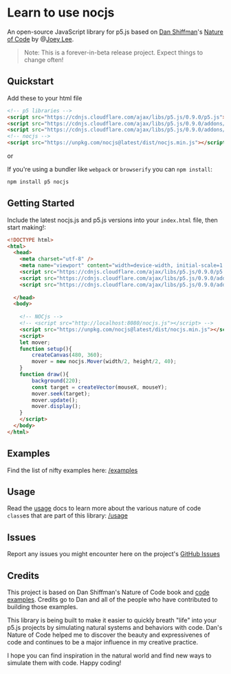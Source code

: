 # Learn to use nocjs

An open-source JavaScript library for p5.js based on [Dan Shiffman](https://shiffman.net/)'s [Nature of Code](https://natureofcode.com/) by @[Joey Lee](https://jk-lee.com/work/).

> Note: This is a forever-in-beta release project. Expect things to change often!

## Quickstart

Add these to your html file
```html
<!-- p5 libraries -->
<script src="https://cdnjs.cloudflare.com/ajax/libs/p5.js/0.9.0/p5.js"></script>
<script src="https://cdnjs.cloudflare.com/ajax/libs/p5.js/0.9.0/addons/p5.dom.min.js"></script>
<script src="https://cdnjs.cloudflare.com/ajax/libs/p5.js/0.9.0/addons/p5.sound.min.js"></script>
<!-- nocjs -->
<script src="https://unpkg.com/nocjs@latest/dist/nocjs.min.js"></script>
```

or 

If you're using a bundler like `webpack` or `browserify` you can `npm install`:

```sh
npm install p5 nocjs
```



## Getting Started

Include the latest nocjs.js and p5.js versions into your `index.html` file, then start making!:


```html
<!DOCTYPE html>
<html>
  <head>
    <meta charset="utf-8" />
    <meta name="viewport" content="width=device-width, initial-scale=1.0">
    <script src="https://cdnjs.cloudflare.com/ajax/libs/p5.js/0.9.0/p5.js"></script>
    <script src="https://cdnjs.cloudflare.com/ajax/libs/p5.js/0.9.0/addons/p5.dom.min.js"></script>
    <script src="https://cdnjs.cloudflare.com/ajax/libs/p5.js/0.9.0/addons/p5.sound.min.js"></script>
    
  </head>
  <body>
      
    <!-- NOCjs -->
    <!-- <script src="http://localhost:8080/nocjs.js"></script> -->
    <script src="https://unpkg.com/nocjs@latest/dist/nocjs.min.js"></script>
    <script>
    let mover;
    function setup(){
        createCanvas(480, 360);
        mover = new nocjs.Mover(width/2, height/2, 40);
    }
    function draw(){
        background(220);
        const target = createVector(mouseX, mouseY);
        mover.seek(target);
        mover.update();
        mover.display();
    }
    </script>
  </body>
</html>

```


## Examples

Find the list of nifty examples here: [/examples](/examples/index)

## Usage

Read the [usage](/usage) docs to learn more about the various nature of code `class`es that are part of this library: [/usage](/usage/index)


## Issues

Report any issues you might encounter here on the project's [GitHub Issues](https://github.com/joeyklee/nocjs/issues)


## Credits

This project is based on Dan Shiffman's Nature of Code book and [code examples](https://github.com/nature-of-code/noc-examples-p5.js). Credits go to Dan and all of the people who have contributed to building those examples. 

This library is being built to make it easier to quickly breath "life" into your p5.js projects by simulating natural systems and behaviors with code. Dan's Nature of Code helped me to discover the beauty and expressivenes of code and continues to be a major influence in my creative practice. 

I hope you can find inspiration in the natural world and find new ways to simulate them with code. Happy coding!


